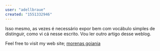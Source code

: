 ```yaml
---
user: "adellbraue"
created: "1551332946"
---
```


Isso mesmo, as vezes é necessário expor bem com vocábulo 
simples de distinguir, como vi cá nesse escrito.
Vou ler outro artigo desse weblog.

Feel free to visit my web site; <a href="http://www.soasgatas.net">morenas goiania</a>
